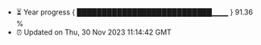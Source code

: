 - ⏳ Year progress { ███████████████████████████▁▁▁ } 91.36 %
- ⏰ Updated on Thu, 30 Nov 2023 11:14:42 GMT

